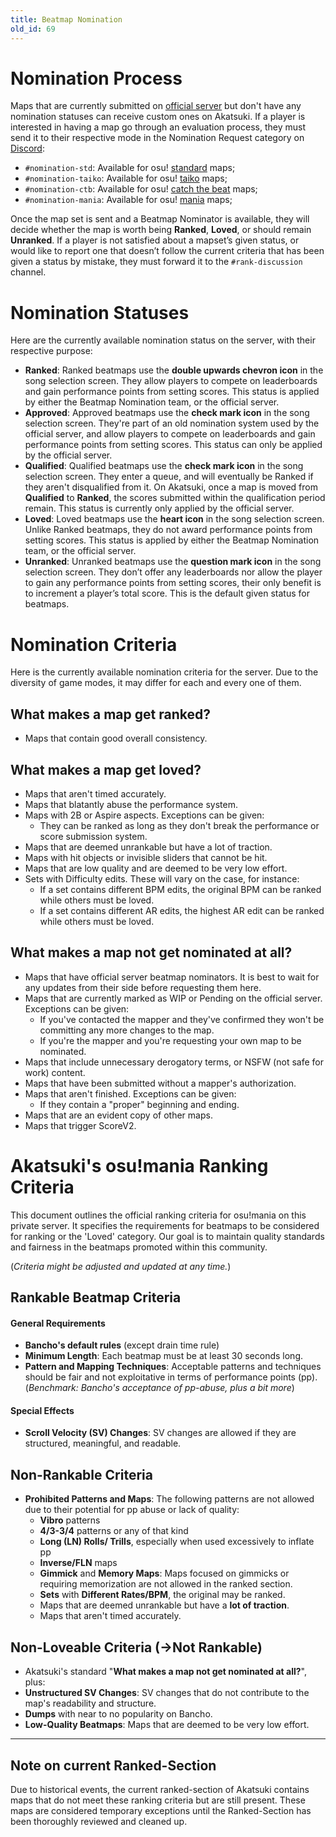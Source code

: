 ```yaml
---
title: Beatmap Nomination
old_id: 69
---
```


# Nomination Process
Maps that are currently submitted on [official server](https://osu.ppy.sh) but don't have any nomination statuses can receive custom ones on Akatsuki. If a player is interested in having a map go through an evaluation process, they must send it to their respective mode in the Nomination Request category on [Discord](https://akatsuki.gg/discord):

- `#nomination-std`: Available for osu! [standard](https://osu.ppy.sh/wiki/en/Game_mode/osu!) maps;
- `#nomination-taiko`: Available for osu! [taiko](https://osu.ppy.shwiki/en/Game_mode/osu!taiko) maps;
- `#nomination-ctb`: Available for osu! [catch the beat](https://osu.ppy.sh/wiki/en/Game_mode/osu!catch) maps;
- `#nomination-mania`: Available for osu! [mania](https://osu.ppy.sh/wiki/en/Game_mode/osu!mania) maps;

Once the map set is sent and a Beatmap Nominator is available, they will decide whether the map is worth being **Ranked**, **Loved**, or should remain **Unranked**. If a player is not satisfied about a mapset’s given status, or would like to report one that doesn’t follow the current criteria that has been given a status by mistake, they must forward it to the `#rank-discussion` channel.

# Nomination Statuses
Here are the currently available nomination status on the server, with their respective purpose:

- **Ranked**: Ranked beatmaps use the **double upwards chevron icon** in the song selection screen. They allow players to compete on leaderboards and gain performance points from setting scores. This status is applied by either the Beatmap Nomination team, or the official server.
- **Approved**: Approved beatmaps use the **check mark icon** in the song selection screen. They're part of an old nomination system used by the official server, and allow players to compete on leaderboards and gain performance points from setting scores. This status can only be applied by the official server.
- **Qualified**: Qualified beatmaps use the **check mark icon** in the song selection screen. They enter a queue, and will eventually be Ranked if they aren't disqualified from it. On Akatsuki, once a map is moved from **Qualified** to **Ranked**, the scores submitted within the qualification period remain. This status is currently only applied by the official server.
- **Loved**: Loved beatmaps use the **heart icon** in the song selection screen. Unlike Ranked beatmaps, they do not award performance points from setting scores. This status is applied by either the Beatmap Nomination team, or the official server.
- **Unranked**: Unranked beatmaps use the **question mark icon** in the song selection screen. They don’t offer any leaderboards nor allow the player to gain any performance points from setting scores, their only benefit is to increment a player’s total score. This is the default given status for beatmaps.

# Nomination Criteria
Here is the currently available nomination criteria for the server. Due to the diversity of game modes, it may differ for each and every one of them.

## What makes a map get ranked?
- Maps that contain good overall consistency.

## What makes a map get loved?
- Maps that aren't timed accurately.
- Maps that blatantly abuse the performance system.
- Maps with 2B or Aspire aspects. Exceptions can be given:
  - They can be ranked as long as they don't break the performance or score submission system.
- Maps that are deemed unrankable but have a lot of traction.
- Maps with hit objects or invisible sliders that cannot be hit.
- Maps that are low quality and are deemed to be very low effort.
- Sets with Difficulty edits. These will vary on the case, for instance:
  - If a set contains different BPM edits, the original BPM can be ranked while others must be loved. 
  - If a set contains different AR edits, the highest AR edit can be ranked while others must be loved. 

## What makes a map not get nominated at all?
- Maps that have official server beatmap nominators. It is best to wait for any updates from their side before requesting them here.
- Maps that are currently marked as WIP or Pending on the official server. Exceptions can be given:
  - If you've contacted the mapper and they've confirmed they won't be committing any more changes to the map.
  - If you're the mapper and you're requesting your own map to be nominated.
- Maps that include unnecessary derogatory terms, or NSFW (not safe for work) content.
- Maps that have been submitted without a mapper's authorization.
- Maps that aren't finished. Exceptions can be given:
  - If they contain a "proper" beginning and ending.
- Maps that are an evident copy of other maps.
- Maps that trigger ScoreV2.


# Akatsuki's osu!mania Ranking Criteria
This document outlines the official ranking criteria for osu!mania on this private server. It specifies the requirements for beatmaps to be considered for ranking or the 'Loved' category. Our goal is to maintain quality standards and fairness in the beatmaps promoted within this community. 

(*Criteria might be adjusted and updated at any time.*)

## Rankable Beatmap Criteria
#### General Requirements
- **Bancho's default rules** (except drain time rule)
- **Minimum Length**: Each beatmap must be at least 30 seconds long.
- **Pattern and Mapping Techniques**: Acceptable patterns and techniques should be fair and not exploitative in terms of performance points (pp). (*Benchmark: Bancho's acceptance of pp-abuse, plus a bit more*)

#### Special Effects
- **Scroll Velocity (SV) Changes**: SV changes are allowed if they are structured, meaningful, and readable.

## Non-Rankable Criteria
- **Prohibited Patterns and Maps**: The following patterns are not allowed due to their potential for pp abuse or lack of quality:
  - **Vibro** patterns
  - **4/3-3/4** patterns or any of that kind
  - **Long (LN) Rolls/ Trills**, especially when used excessively to inflate pp
  - **Inverse/FLN** maps
  - **Gimmick** and **Memory Maps**: Maps focused on gimmicks or requiring memorization are not allowed in the ranked section.
  - **Sets** with **Different Rates/BPM**, the original may be ranked.
  - Maps that are deemed unrankable but have a **lot of traction**.
  - Maps that aren't timed accurately.

## Non-Loveable Criteria (&rarr;Not Rankable)
- Akatsuki's standard "**What makes a map not get nominated at all?**", plus:
- **Unstructured SV Changes**: SV changes that do not contribute to the map's readability and structure.
- **Dumps** with near to no popularity on Bancho.
- **Low-Quality Beatmaps**: Maps that are deemed to be very low effort.

---
## Note on current Ranked-Section
Due to historical events, the current ranked-section of Akatsuki contains maps that do not meet these ranking criteria but are still present. These maps are considered temporary exceptions until the Ranked-Section has been thoroughly reviewed and cleaned up.